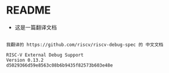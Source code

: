# README

- 这是一篇翻译文档

```text

我翻译的 https://github.com/riscv/riscv-debug-spec 的 中文文档

RISC-V External Debug Support
Version 0.13.2
d5029366d59e8563c08b6b9435f82573b603e48e

```
